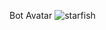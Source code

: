Bot Avatar 
![starfish](https://github.com/RVCC-IDMX/my-bot-Sikholiwe132/assets/113280617/2abac9c0-89f8-4c78-a2cc-53f62afdd8fa)
